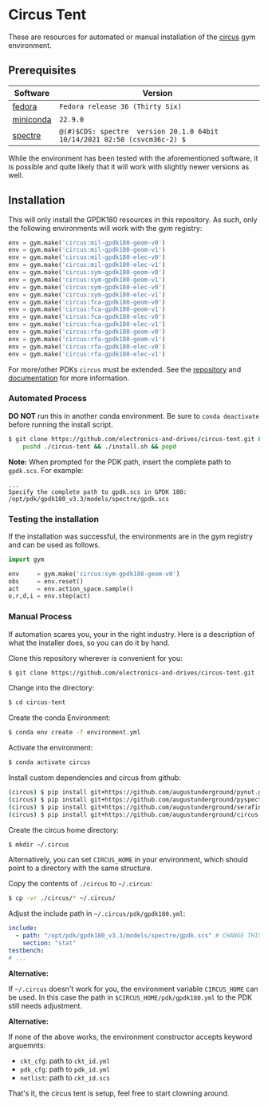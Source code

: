 # Circus Tent

These are resources for automated or manual installation of the
[circus](https://github.com/augustunderground/circus) gym environment.

## Prerequisites

| Software                                                                                                                           | Version                                                                   |
|------------------------------------------------------------------------------------------------------------------------------------|---------------------------------------------------------------------------|
| [fedora](https://getfedora.org/)                                                                                                   | `Fedora release 36 (Thirty Six)`                                          |
| [miniconda](https://docs.conda.io/en/latest/miniconda.html)                                                                            | `22.9.0`                                                                  |
| [spectre](https://www.cadence.com/en_US/home/tools/custom-ic-analog-rf-design/circuit-simulation/spectre-simulation-platform.html) | `@(#)$CDS: spectre  version 20.1.0 64bit 10/14/2021 02:50 (csvcm36c-2) $` |

While the environment has been tested with the aforementioned software, it is
possible and quite likely that it will work with slightly newer versions as
well.

## Installation

This will only install the GPDK180 resources in this repository. As such, only
the following environments will work with the gym registry:

```python
env = gym.make('circus:mil-gpdk180-geom-v0')
env = gym.make('circus:mil-gpdk180-geom-v1')
env = gym.make('circus:mil-gpdk180-elec-v0')
env = gym.make('circus:mil-gpdk180-elec-v1')
env = gym.make('circus:sym-gpdk180-geom-v0')
env = gym.make('circus:sym-gpdk180-geom-v1')
env = gym.make('circus:sym-gpdk180-elec-v0')
env = gym.make('circus:sym-gpdk180-elec-v1')
env = gym.make('circus:fca-gpdk180-geom-v0')
env = gym.make('circus:fca-gpdk180-geom-v1')
env = gym.make('circus:fca-gpdk180-elec-v0')
env = gym.make('circus:fca-gpdk180-elec-v1')
env = gym.make('circus:rfa-gpdk180-geom-v0')
env = gym.make('circus:rfa-gpdk180-geom-v1')
env = gym.make('circus:rfa-gpdk180-elec-v0')
env = gym.make('circus:rfa-gpdk180-elec-v1')
```

For more/other PDKs `circus` must be extended. See the
[repository](https://github.com/augustunderground/circus) and 
[documentation](https://augustunderground.github.io/circus/)
for more information.

### Automated Process

**DO NOT** run this in another conda environment. Be sure to `conda deactivate`
before running the install script.

```sh
$ git clone https://github.com/electronics-and-drives/circus-tent.git && \
    pushd ./circus-tent && ./install.sh && popd
```

**Note:** When prompted for the PDK path, insert the complete path to
`gpdk.scs`. For example:

```
...
Specify the complete path to gpdk.scs in GPDK 180: /opt/pdk/gpdk180_v3.3/models/spectre/gpdk.scs
```

### Testing the installation

If the installation was successful, the environments are in the gym registry
and can be used as follows.

```python
import gym

env     = gym.make('circus:sym-gpdk180-geom-v0')
obs     = env.reset()
act     = env.action_space.sample()
o,r,d,i = env.step(act)
```

### Manual Process

If automation scares you, your in the right industry. Here is a description of
what the installer does, so you can do it by hand.

Clone this repository wherever is convenient for you:

```sh
$ git clone https://github.com/electronics-and-drives/circus-tent.git
```

Change into the directory:

```sh
$ cd circus-tent
```

Create the conda Environment:

```sh
$ conda env create -f environment.yml
```

Activate the environment:

```sh
$ conda activate circus
```

Install custom dependencies and circus from github:

```sh
(circus) $ pip install git+https://github.com/augustunderground/pynut.git
(circus) $ pip install git+https://github.com/augustunderground/pyspectre.git
(circus) $ pip install git+https://github.com/augustunderground/serafin.git
(circus) $ pip install git+https://github.com/augustunderground/circus.git
```

Create the circus home directory:

```sh
$ mkdir ~/.circus
```

Alternatively, you can set `CIRCUS_HOME` in your environment, which should
point to a directory with the same structure.

Copy the contents of `./circus` to `~/.circus`:

```sh
$ cp -vr ./circus/* ~/.circus/
```

Adjust the include path in `~/.circus/pdk/gpdk180.yml`:

```yaml
include:
  - path: "/opt/pdk/gpdk180_v3.3/models/spectre/gpdk.scs" # CHANGE THIS
    section: "stat"
testbench:
# ...
```

**Alternative:**

If `~/.circus` doesn't work for you, the environment variable `CIRCUS_HOME`
can be used. In this case the path in `$CIRCUS_HOME/pdk/gpdk180.yml` to the PDK
still needs adjustment.

**Alternative:**

If none of the above works, the environment constructor accepts keyword
arguemnts:

- `ckt_cfg`: path to `ckt_id.yml`
- `pdk_cfg`: path to `pdk_id.yml`
- `netlist`: path to `ckt_id.scs`

That's it, the circus tent is setup, feel free to start clowning around.

